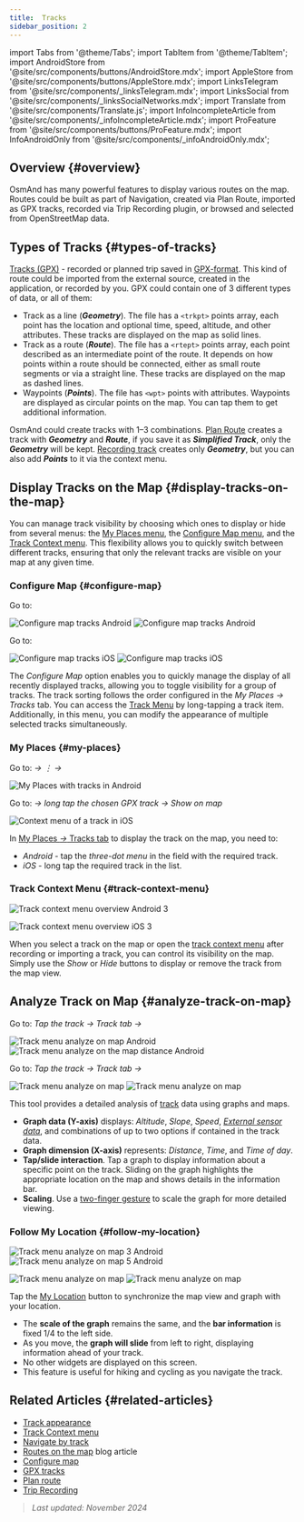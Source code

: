 ```yaml
---
title:  Tracks
sidebar_position: 2
---
```


import Tabs from '@theme/Tabs';
import TabItem from '@theme/TabItem';
import AndroidStore from '@site/src/components/buttons/AndroidStore.mdx';
import AppleStore from '@site/src/components/buttons/AppleStore.mdx';
import LinksTelegram from '@site/src/components/_linksTelegram.mdx';
import LinksSocial from '@site/src/components/_linksSocialNetworks.mdx';
import Translate from '@site/src/components/Translate.js';
import InfoIncompleteArticle from '@site/src/components/_infoIncompleteArticle.mdx';
import ProFeature from '@site/src/components/buttons/ProFeature.mdx';
import InfoAndroidOnly from '@site/src/components/_infoAndroidOnly.mdx';


## Overview {#overview}

OsmAnd has many powerful features to display various routes on the map. Routes could be built as part of Navigation, created via Plan Route, imported as GPX tracks, recorded via Trip Recording plugin, or browsed and selected from OpenStreetMap data.


## Types of Tracks {#types-of-tracks}

[Tracks (GPX)](#display-tracks-on-the-map) - recorded or planned trip saved in [GPX-format](https://en.wikipedia.org/wiki/GPS_Exchange_Format). This kind of route could be imported from the external source, created in the application, or recorded by you. GPX could contain one of 3 different types of data, or all of them:

- Track as a line (***Geometry***). The file has a ```<trkpt>``` points array, each point has the location and optional time, speed, altitude, and other attributes. These tracks are displayed on the map as solid lines.
- Track as a route (***Route***). The file has a ```<rtept>``` points array, each point described as an intermediate point of the route. It depends on how points within a route should be connected, either as small route segments or via a straight line. These tracks are displayed on the map as dashed lines.
- Waypoints (***Points***). The file has ```<wpt>``` points with attributes. Waypoints are displayed as circular points on the map. You can tap them to get additional information.

OsmAnd could create tracks with 1–3 combinations. [Plan Route](../../plan-route/create-route.md) creates a track with ***Geometry*** and ***Route***, if you save it as ***Simplified Track***, only the ***Geometry*** will be kept. [Recording track](../../plugins/trip-recording.md#new-track-recording) creates only ***Geometry***, but you can also add ***Points*** to it via the context menu.


## Display Tracks on the Map {#display-tracks-on-the-map}

You can manage track visibility by choosing which ones to display or hide from several menus: the [My Places menu](#my-places), the [Configure Map menu](#configure-map), and the [Track Context menu](#track-context-menu). This flexibility allows you to quickly switch between different tracks, ensuring that only the relevant tracks are visible on your map at any given time.

### Configure Map {#configure-map}

<Tabs groupId="operating-systems">

<TabItem value="android" label="Android">

Go to: *<Translate android="true" ids="shared_string_menu,configure_map,shared_string_show,show_gpx"/>*

![Configure map tracks Android](@site/static/img/map/tracks_and_routes/tracks_and_routes_display_1_andr.png)   ![Configure map tracks Android](@site/static/img/map/tracks_and_routes/tracks_and_routes_display_andr.png)  

</TabItem>

<TabItem value="ios" label="iOS">

Go to: *<Translate ios="true" ids="shared_string_menu,configure_map,shared_string_gpx_tracks"/>*

![Configure map tracks iOS](@site/static/img/personal/tracks/follow_track_1_ios.png)  ![Configure map tracks iOS](@site/static/img/personal/tracks/configure_map_track_menu_ios.png)

</TabItem>

</Tabs>

The *Configure Map* option enables you to quickly manage the display of all recently displayed tracks, allowing you to toggle visibility for a group of tracks. The track sorting follows the order configured in the *My Places → Tracks* tab. You can access the [Track Menu](../../personal/tracks/manage-tracks.md#track-menu) by long-tapping a track item. Additionally, in this menu, you can modify the appearance of multiple selected tracks simultaneously.

### My Places {#my-places}

<Tabs groupId="operating-systems">

<TabItem value="android" label="Android">

Go to: *<Translate android="true" ids="shared_string_menu,shared_string_my_places,shared_string_gpx_files"/> → &#8942; → <Translate android="true" ids="shared_string_show_on_map"/>*

![My Places with tracks in Android](@site/static/img/personal/tracks/one_track_menu_andr.png)

</TabItem>

<TabItem value="ios" label="iOS">

Go to: *<Translate ios="true" ids="shared_string_menu,shared_string_my_places,shared_string_gpx_tracks"/> → long tap the chosen GPX track → Show on map*

![Context menu of a track in iOS](@site/static/img/personal/tracks/one_track_menu_ios.png)

</TabItem>

</Tabs>

In [My Places *→* Tracks tab](../../personal/tracks/manage-tracks.md#manage-tracks) to display the track on the map, you need to:

- *Android* - tap the *three-dot menu* in the field with the required track.
- *iOS* - long tap the required track in the list.


### Track Context Menu {#track-context-menu}

<Tabs groupId="operating-systems">

<TabItem value="android" label="Android">

![Track context menu overview Android 3](@site/static/img/personal/tracks/track_context_overview_andr_3.png)

</TabItem>

<TabItem value="ios" label="iOS">

![Track context menu overview iOS 3](@site/static/img/personal/tracks/track_context_overview_ios_3.png)

</TabItem>

</Tabs>

When you select a track on the map or open the [track context menu](./track-context-menu.md) after recording or importing a track, you can control its visibility on the map. Simply use the *Show* or *Hide* buttons to display or remove the track from the map view.


## Analyze Track on Map {#analyze-track-on-map}

<Tabs groupId="operating-systems">

<TabItem value="android" label="Android">

Go to: *Tap the track → Track tab → <Translate android="true" ids="analyze_on_map"/>*  

![Track menu analyze on map Android](@site/static/img/personal/tracks/analyze_track_on_map_andr.png)    ![Track menu analyze on the map distance Android](@site/static/img/personal/tracks/analyze_track_on_map_distance_andr.png)

</TabItem>

<TabItem value="ios" label="iOS">

Go to: *Tap the track → Track tab → <Translate ios="true" ids="analyze_on_map"/>*  

![Track menu analyze on map](@site/static/img/personal/tracks/track_analyze_ios.png)  ![Track menu analyze on map ](@site/static/img/personal/tracks/track_analyze_on_map_ios.png)

</TabItem>

</Tabs>

This tool provides a detailed analysis of [track](../../map/tracks/track-context-menu.md#options) data using graphs and maps.

- **Graph data (Y-axis)** displays: *Altitude*, *Slope*, *Speed*, [*External sensor data*](../../plugins/external-sensors.md), and combinations of up to two options if contained in the track data.
- **Graph dimension (X-axis)** represents: *Distance*, *Time*, and *Time of day*.
- **Tap/slide interaction**. Tap a graph to display information about a specific point on the track. Sliding on the graph highlights the appropriate location on the map and shows details in the information bar.
- **Scaling**. Use a [two-finger gesture](../../map/interact-with-map.md#gestures) to scale the graph for more detailed viewing.


### Follow My Location {#follow-my-location}

<Tabs groupId="operating-systems">

<TabItem value="android" label="Android">

![Track menu analyze on map 3 Android](@site/static/img/personal/tracks/track_analyze_on_map_3_android.png) ![Track menu analyze on map 5 Android](@site/static/img/personal/tracks/track_analyze_on_map_5_android.png)

</TabItem>

<TabItem value="ios" label="iOS">

![Track menu analyze on map](@site/static/img/personal/tracks/track_follow_my_location_3_ios.png)  ![Track menu analyze on map ](@site/static/img/personal/tracks/track_follow_my_location_4_ios.png)

</TabItem>

</Tabs>

Tap the [My Location](../../map/interact-with-map.md#my-location-and-zoom) button to synchronize the map view and graph with your location.

- The **scale of the graph** remains the same, and the **bar information** is fixed 1/4 to the left side.
- As you move, the **graph will slide** from left to right, displaying information ahead of your track.
- No other widgets are displayed on this screen.
- This feature is useful for hiking and cycling as you navigate the track.  


## Related Articles {#related-articles}

- [Track appearance](./appearance.md)
- [Track Context menu](./track-context-menu.md)
- [Navigate by track](../../navigation/setup/gpx-navigation.md)
- [Routes on the map](https://docs.osmand.net/blog/routes) blog article
- [Configure map](../../map/configure-map-menu.md)  
- [GPX tracks](../../personal/tracks/index.md)  
- [Plan route](../../plan-route/index.md)  
- [Trip Recording](../../plugins/trip-recording.md)

> *Last updated: November 2024*
